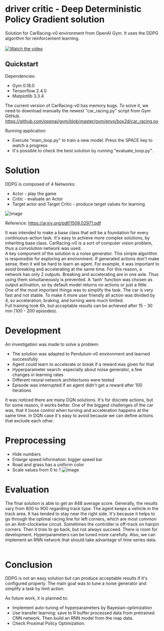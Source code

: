 # driver critic - Deep Deterministic Policy Gradient solution
Solution for CarRacing-v0 environment from OpenAI Gym. It uses the DDPG algorithm for reinforcement learning.
<br/><br/>
[![Watch the video](https://user-images.githubusercontent.com/6407844/111694067-aea8b880-8831-11eb-90b5-0d5396a6cba7.png)](https://youtu.be/_Olpk0Dt4gM)
<br/>
## Quickstart
Dependencies:
* Gym 0.18.0
* Tensorflow 2.4.0
* Matplotlib 3.3.4

The current version of CarRacing-v0 has memory bugs. To solve it, we need to download manually the newest "car_racing.py" script from Gym GitHub.<br/>
https://github.com/openai/gym/blob/master/gym/envs/box2d/car_racing.py

Running application:
* Execute "main_loop.py" to train a new model. Press the SPACE key to watch a progress <br/>
* It's possible to check the best solution by running "evaluate_loop.py".

# Solution
DDPG is composed of 4 Networks:
* Actor - play the game
* Critic - evaluate an Actor
* Target actor and Target Critic - produce target values for learning

![image](https://user-images.githubusercontent.com/6407844/111140756-ffdf5080-8582-11eb-8372-8764c0c0e1d9.png)

Reference:
https://arxiv.org/pdf/1509.02971.pdf

It was intended to make a base class that will be a foundation for every continuous-action task. It's easy to achieve more complex solutions, by inheriting base class.  CarRacing-v0 is a sort of computer vision problem, thus a convolution network was used.<br/>
A key component of the solution is a noise generator. This simple algorithm is responsible for exploring an environment. If generated actions don't make sense, then it will be hard to learn an agent. For example, it was important to avoid breaking and accelerating at the same time. For this reason, a network has only 2 outputs. Breaking and accelerating are in one axle. Thus using them simultaneously is prevented. A 'tanh' function was chosen as output activation, so by default model returns no actions or just a little.<br/>
One of the most important things was to simplify the task. The car is very fast and not stable. To make it more user friendly all action was divided by 4, so acceleration, braking, and turning were much limited.<br/>
Full training took 6h, but acceptable results can be achieved after 15 - 30 min (100 - 200 episodes).

# Development
An investigation was made to solve a problem:
* The solution was adapted to Pendulum-v0 environment and learned successfully
* Agent could learn to accelerate or break if a reward was given for that
* Hyperparameter search: especially about noise generator, a few changes in learning rates
* Different neural network architectures were tested
* Episode was interrupted if an agent didn't get a reward after 100 iterations

It was noticed there are many DQN solutions. It's for discrete actions, but for some reason, it works better. One of the biggest challenges of the car was, that it loose control when turning and acceleration happens at the same time. In DQN case it's easy to avoid because we can define actions that exclude each other.

# Preprocessing
* Hide numbers
* Enlarge speed information: bigger speed bar
* Road and grass has a uniform color
* Scale values from 0 to 1
![image](https://user-images.githubusercontent.com/6407844/111695445-6a1e1c80-8833-11eb-869f-1c680784b658.png)

# Evaluation

The final solution is able to get an 848 average score. Generally, the results vary from 800 to 900 regarding track type. The agent keeps a vehicle in the track area. It has tended to stay near the right side. It's because it helps to go through the optimal racing line for left corners, which are most common on an Anti-clockwise circuit. Sometimes the controller is off-track on hairpin corners. Then it tries to go back, but not always succeed.
There is room for development. Hyperparameters can be tuned more carefully. Also, we can implement an RNN network that should take advantage of time series data. <br/> <br/>

# Conclusion
DDPG is not an easy solution but can produce acceptable results if it's configured properly. The main goal was to tune a noise generator and simplify a task by limit action.

As future work, it is planned to:
* Implement auto-tuning of hyperparameters by Bayesian-optimization
* Use transfer learning: save to R buffer processed data from pretrained CNN network. Then build an RNN model from the map data.
* Check Proximal Policy Optimization.

